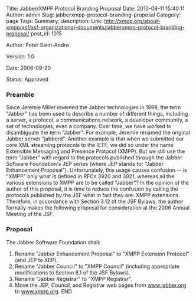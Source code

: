 Title: Jabber/XMPP Protocol Branding Proposal
Date: 2010-08-11 15:40:11
Author: admin
Slug: jabberxmpp-protocol-branding-proposal
Category: page
Tags: 
Summary: description:
Link: http://xmpp.org/about-xmpp/xsf/xsf-organizational-documents/jabberxmpp-protocol-branding-proposal/
post_id: 1015


Author:
Peter Saint-Andre

Version:
1.0

Date:
2006-09-20

Status:
Approved

### Preamble

Since Jeremie Miller invented the Jabber technologies in 1998, the term "Jabber" has been used to describe a number of different things, including a server, a protocol, a communications network, a developer community, a set of technologies, even a company. Over time, we have worked to disambiguate the term "Jabber". For example, Jeremie renamed the original Jabber server "jabberd". Another example is that when we submitted our core XML streaming protocols to the IETF, we did so under the name Extensible Messaging and Presence Protocol (XMPP). But we still use the term "Jabber" with regard to the protocols published through the Jabber Software Foundation's JEP series (where JEP stands for "Jabber Enhancement Proposal"). Unfortunately, this usage causes confusion -- is "XMPP" only what is defined in RFCs 3920 and 3921, whereas all the various extensions to XMPP are to be called "Jabber"? In the opinion of the author of this proposal, it is time to reduce the confusion by calling the protocols published by the JSF what in fact they are: XMPP extensions. Therefore, in accordance with Section 3.12 of the JSF Bylaws, the author formally makes the following proposal for consideration at the 2006 Annual Meeting of the JSF.

### Proposal

The Jabber Software Foundation shall:

1. Rename "Jabber Enhancement Proposal" to "XMPP Extension Protocol" (and JEP to XEP).
2. Rename "Jabber Council" to "XMPP Council" (including appropriate modifications to Section 8.1 of the JSF Bylaws).
3. Rename "Jabber Registrar" to "XMPP Registrar".
4. Move the JEP, Council, and Registrar web pages from www.jabber.org to www.xmpp.org.
END
